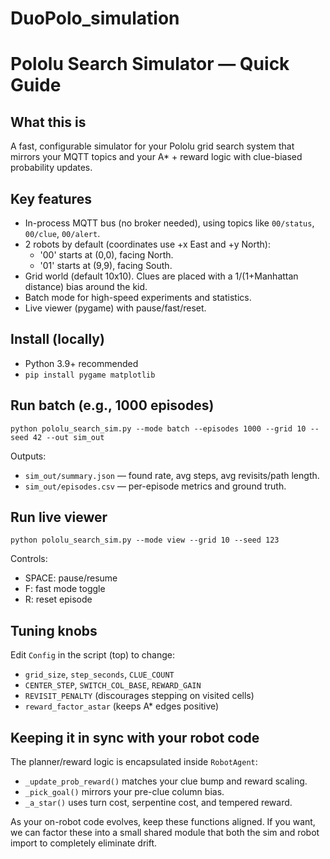 <!--
Copyright 2024 The DuoPolo_simulation authors

Licensed under the Apache License, Version 2.0 (the "License");
you may not use this file except in compliance with the License.
You may obtain a copy of the License at

    http://www.apache.org/licenses/LICENSE-2.0

Unless required by applicable law or agreed to in writing, software
distributed under the License is distributed on an "AS IS" BASIS,
WITHOUT WARRANTIES OR CONDITIONS OF ANY KIND, either express or implied.
See the License for the specific language governing permissions and
limitations under the License.
-->

# DuoPolo_simulation

Pololu Search Simulator — Quick Guide
=====================================

What this is
------------
A fast, configurable simulator for your Pololu grid search system that mirrors your MQTT topics and your A* + reward logic with clue-biased probability updates.

Key features
------------
- In-process MQTT bus (no broker needed), using topics like `00/status`, `00/clue`, `00/alert`.
- 2 robots by default (coordinates use +x East and +y North):
  - '00' starts at (0,0), facing North.
  - '01' starts at (9,9), facing South.
- Grid world (default 10x10). Clues are placed with a 1/(1+Manhattan distance) bias around the kid.
- Batch mode for high-speed experiments and statistics.
- Live viewer (pygame) with pause/fast/reset.

Install (locally)
-----------------
- Python 3.9+ recommended
- `pip install pygame matplotlib`

Run batch (e.g., 1000 episodes)
-------------------------------
    python pololu_search_sim.py --mode batch --episodes 1000 --grid 10 --seed 42 --out sim_out

Outputs:
- `sim_out/summary.json` — found rate, avg steps, avg revisits/path length.
- `sim_out/episodes.csv` — per-episode metrics and ground truth.

Run live viewer
---------------
    python pololu_search_sim.py --mode view --grid 10 --seed 123

Controls:
- SPACE: pause/resume
- F:     fast mode toggle
- R:     reset episode

Tuning knobs
------------
Edit `Config` in the script (top) to change:
- `grid_size`, `step_seconds`, `CLUE_COUNT`
- `CENTER_STEP`, `SWITCH_COL_BASE`, `REWARD_GAIN`
- `REVISIT_PENALTY` (discourages stepping on visited cells)
- `reward_factor_astar` (keeps A* edges positive)

Keeping it in sync with your robot code
---------------------------------------
The planner/reward logic is encapsulated inside `RobotAgent`:
- `_update_prob_reward()` matches your clue bump and reward scaling.
- `_pick_goal()` mirrors your pre-clue column bias.
- `_a_star()` uses turn cost, serpentine cost, and tempered reward.

As your on-robot code evolves, keep these functions aligned. If you want, we can factor these into a small shared module that both the sim and robot import to completely eliminate drift.
